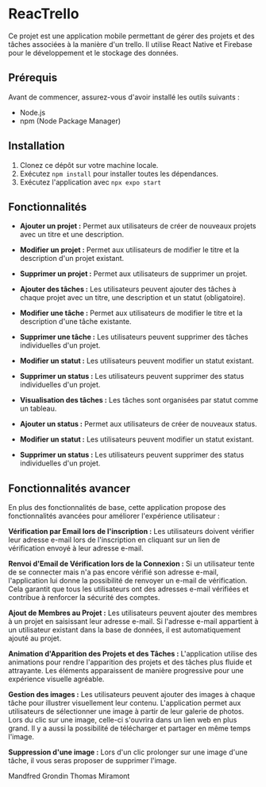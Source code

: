 # ReacTrello

Ce projet est une application mobile permettant de gérer des projets et des tâches associées à la manière d'un trello. Il utilise React Native et Firebase pour le développement et le stockage des données.

## Prérequis

Avant de commencer, assurez-vous d'avoir installé les outils suivants :

-   Node.js
-   npm (Node Package Manager)

## Installation

1. Clonez ce dépôt sur votre machine locale.
2. Exécutez `npm install` pour installer toutes les dépendances.
3. Exécutez l'application avec `npx expo start`

## Fonctionnalités

-   **Ajouter un projet :** Permet aux utilisateurs de créer de nouveaux projets avec un titre et une description.
-   **Modifier un projet :** Permet aux utilisateurs de modifier le titre et la description d'un projet existant.
-   **Supprimer un projet :** Permet aux utilisateurs de supprimer un projet.

-   **Ajouter des tâches :** Les utilisateurs peuvent ajouter des tâches à chaque projet avec un titre, une description et un statut (obligatoire).

-   **Modifier une tâche :** Permet aux utilisateurs de modifier le titre et la description d'une tâche existante.

-   **Supprimer une tâche :** Les utilisateurs peuvent supprimer des tâches individuelles d'un projet.

-   **Modifier un statut :** Les utilisateurs peuvent modifier un statut existant.
-   **Supprimer un status :** Les utilisateurs peuvent supprimer des status individuelles d'un projet.

-   **Visualisation des tâches :** Les tâches sont organisées par statut comme un tableau.
-   **Ajouter un status :** Permet aux utilisateurs de créer de nouveaux status.
-   **Modifier un statut :** Les utilisateurs peuvent modifier un statut existant.
-   **Supprimer un status :** Les utilisateurs peuvent supprimer des status individuelles d'un projet.

## Fonctionnalités avancer

En plus des fonctionnalités de base, cette application propose des fonctionnalités avancées pour améliorer l'expérience utilisateur :

**Vérification par Email lors de l'inscription :** Les utilisateurs doivent vérifier leur adresse e-mail lors de l'inscription en cliquant sur un lien de vérification envoyé à leur adresse e-mail.

**Renvoi d'Email de Vérification lors de la Connexion :** Si un utilisateur tente de se connecter mais n'a pas encore vérifié son adresse e-mail, l'application lui donne la possibilité de renvoyer un e-mail de vérification. Cela garantit que tous les utilisateurs ont des adresses e-mail vérifiées et contribue à renforcer la sécurité des comptes.

**Ajout de Membres au Projet :** Les utilisateurs peuvent ajouter des membres à un projet en saisissant leur adresse e-mail. Si l'adresse e-mail appartient à un utilisateur existant dans la base de données, il est automatiquement ajouté au projet.

**Animation d'Apparition des Projets et des Tâches :** L'application utilise des animations pour rendre l'apparition des projets et des tâches plus fluide et attrayante. Les éléments apparaissent de manière progressive pour une expérience visuelle agréable.

**Gestion des images :** Les utilisateurs peuvent ajouter des images à chaque tâche pour illustrer visuellement leur contenu. L'application permet aux utilisateurs de sélectionner une image à partir de leur galerie de photos. Lors du clic sur une image, celle-ci s'ouvrira dans un lien web en plus grand. Il y a aussi la possibilité de télécharger et partager en même temps l'image.

**Suppression d'une image :** Lors d'un clic prolonger sur une image d'une tâche, il vous seras proposer de supprimer l'image.


Mandfred Grondin
Thomas Miramont 
